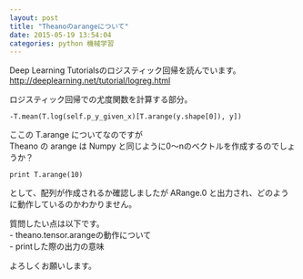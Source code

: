 ```yaml
---
layout: post
title: "Theanoのarangeについて"
date: 2015-05-19 13:54:04
categories: python 機械学習
---
```

<p>Deep Learning Tutorialsのロジスティック回帰を読んでいます。<br>
<a href="http://deeplearning.net/tutorial/logreg.html" rel="nofollow">http://deeplearning.net/tutorial/logreg.html</a></p>

<p>ロジスティック回帰での尤度関数を計算する部分。</p>

<pre><code>-T.mean(T.log(self.p_y_given_x)[T.arange(y.shape[0]), y])
</code></pre>

<p>ここの T.arange についてなのですが<br>
Theano の arange は Numpy と同じように0〜nのベクトルを作成するのでしょうか？</p>

<pre><code>print T.arange(10)
</code></pre>

<p>として、配列が作成されるか確認しましたが ARange.0 と出力され、どのように動作しているのかわかりません。</p>

<p>質問したい点は以下です。<br>
- theano.tensor.arangeの動作について<br>
- printした際の出力の意味</p>

<p>よろしくお願いします。</p>
